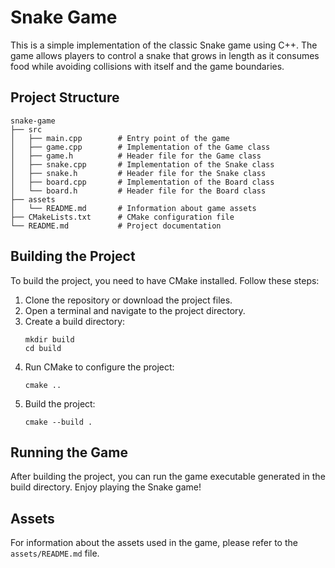 # Snake Game

This is a simple implementation of the classic Snake game using C++. The game allows players to control a snake that grows in length as it consumes food while avoiding collisions with itself and the game boundaries.

## Project Structure

```
snake-game
├── src
│   ├── main.cpp        # Entry point of the game
│   ├── game.cpp        # Implementation of the Game class
│   ├── game.h          # Header file for the Game class
│   ├── snake.cpp       # Implementation of the Snake class
│   ├── snake.h         # Header file for the Snake class
│   ├── board.cpp       # Implementation of the Board class
│   └── board.h         # Header file for the Board class
├── assets
│   └── README.md       # Information about game assets
├── CMakeLists.txt      # CMake configuration file
└── README.md           # Project documentation
```

## Building the Project

To build the project, you need to have CMake installed. Follow these steps:

1. Clone the repository or download the project files.
2. Open a terminal and navigate to the project directory.
3. Create a build directory:
   ```
   mkdir build
   cd build
   ```
4. Run CMake to configure the project:
   ```
   cmake ..
   ```
5. Build the project:
   ```
   cmake --build .
   ```

## Running the Game

After building the project, you can run the game executable generated in the build directory. Enjoy playing the Snake game!

## Assets

For information about the assets used in the game, please refer to the `assets/README.md` file.